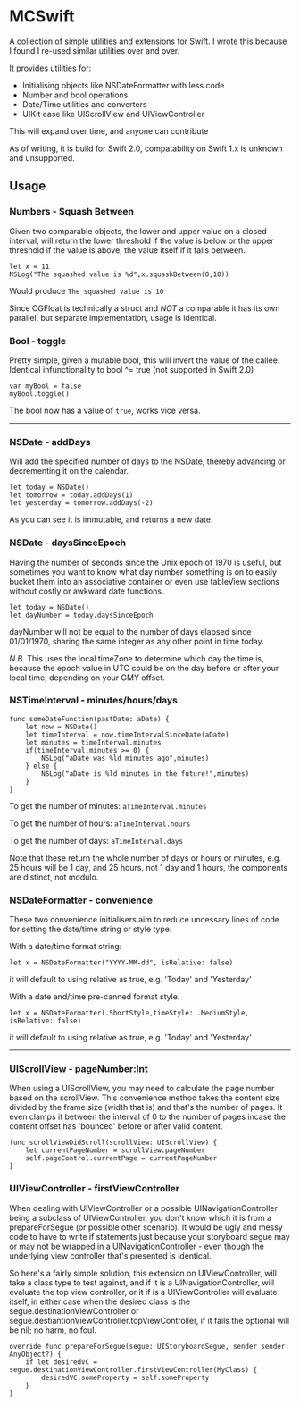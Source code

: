 # MCSwift

A collection of simple utilities and extensions for Swift.
I wrote this because I found I re-used similar utilities over and over.

It provides utilities for:

* Initialising objects like NSDateFormatter with less code
* Number and bool operations
* Date/Time utilities and converters
* UIKit ease like UIScrollView and UIViewController

This will expand over time, and anyone can contribute

As of writing, it is build for Swift 2.0, compatability on Swift 1.x is unknown and unsupported.

## Usage

### Numbers - Squash Between
Given two comparable objects, the lower and upper value on a closed interval, will return the lower threshold if the value is below or the upper threshold if the value is above, the value itself if it falls between.

	let x = 11
	NSLog("The squashed value is %d",x.squashBetween(0,10))
	
Would produce `The squashed value is 10`

Since CGFloat is technically a struct and *NOT* a comparable it has its own parallel, but separate implementation, usage is identical.

### Bool - toggle
Pretty simple, given a mutable bool, this will invert the value of the callee. Identical infunctionality to bool ^= true (not supported in Swift 2.0)

	var myBool = false
	myBool.toggle()
	
The bool now has a value of `true`, works vice versa.
    
* * *

### NSDate - addDays

Will add the specified number of days to the NSDate, thereby advancing or decrementing it on the calendar.

	let today = NSDate()
	let tomorrow = today.addDays(1)
	let yesterday = tomorrow.addDays(-2)
	
As you can see it is immutable, and returns a new date.

### NSDate - daysSinceEpoch

Having the number of seconds since the Unix epoch of 1970 is useful, but sometimes you want to know what day number something is on to easily bucket them into an associative container or even use tableView sections without costly or awkward date functions.

	let today = NSDate()
	let dayNumber = today.daysSinceEpoch
	
dayNumber will not be equal to the number of days elapsed since 01/01/1970, sharing the same integer as any other point in time today.

*N.B.* This uses the local timeZone to determine which day the time is, because the epoch value in UTC could be on the day before or after your local time, depending on your GMY offset.

### NSTimeInterval - minutes/hours/days
	func someDateFunction(pastDate: aDate) {
		let now = NSDate()
		let timeInterval = now.timeIntervalSinceDate(aDate)
		let minutes = timeInterval.minutes
		if(timeInterval.minutes >= 0) {
			NSLog("aDate was %ld minutes ago",minutes)
		} else {
			NSLog("aDate is %ld minutes in the future!",minutes)
		}
	}
	
To get the number of minutes: `aTimeInterval.minutes`

To get the number of hours: `aTimeInterval.hours`

To get the number of days: `aTimeInterval.days`

Note that these return the whole number of days or hours or minutes, e.g. 25 hours will be 1 day, and 25 hours, not 1 day and 1 hours, the components are distinct, not modulo.


### NSDateFormatter - convenience

These two convenience initialisers aim to reduce uncessary lines of code for setting the date/time string or style type.

With a date/time format string:

	let x = NSDateFormatter("YYYY-MM-dd", isRelative: false)
it will default to using relative as true, e.g. 'Today' and 'Yesterday'


With a date and/time pre-canned format style.

	let x = NSDateFormatter(.ShortStyle,timeStyle: .MediumStyle, isRelative: false)
it will default to using relative as true, e.g. 'Today' and 'Yesterday'
  
* * *

### UIScrollView - pageNumber:Int
When using a UIScrollView, you may need to calculate the page number based on the scrollView. This convenience method takes the content size divided by the frame size (width that is) and that's the number of pages. It even clamps it between the interval of 0 to the number of pages incase the content offset has 'bounced' before or after valid content.

    func scrollViewDidScroll(scrollView: UIScrollView) {
    	let currentPageNumber = scrollView.pageNumber
    	self.pageControl.currentPage = currentPageNumber
    }


### UIViewController - firstViewController
When dealing with UIViewController or a possible UINavigationController being a subclass of UIViewController, you don't know which it is from a prepareForSegue (or possible other scenario).
It would be ugly and messy code to have to write if statements just because your storyboard segue may or may not be wrapped in a UINavigationController - even though the underlying view controller that's presented is identical. 

So here's a fairly simple solution, this extension on UIViewController, will take a class type to test against, and if it is a UINavigationController, will evaluate the top view controller, or it if is a UIViewController will evaluate itself, in either case when the desired class is the segue.destinationViewController or segue.destiantionViewController.topViewController, if it fails the optional will be nil; no harm, no foul.

    override func prepareForSegue(segue: UIStoryboardSegue, sender sender: AnyObject?) {
    	if let desiredVC = segue.destinationViewController.firstViewController(MyClass) {
    		desiredVC.someProperty = self.someProperty
    	}
    }
